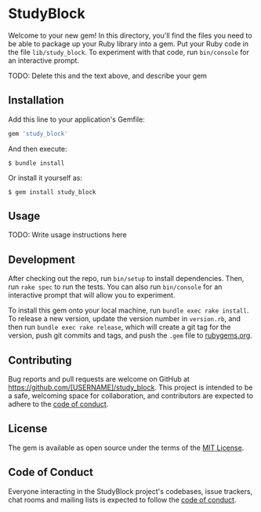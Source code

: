 # StudyBlock

Welcome to your new gem! In this directory, you'll find the files you need to be able to package up your Ruby library into a gem. Put your Ruby code in the file `lib/study_block`. To experiment with that code, run `bin/console` for an interactive prompt.

TODO: Delete this and the text above, and describe your gem

## Installation

Add this line to your application's Gemfile:

```ruby
gem 'study_block'
```

And then execute:

    $ bundle install

Or install it yourself as:

    $ gem install study_block

## Usage

TODO: Write usage instructions here

## Development

After checking out the repo, run `bin/setup` to install dependencies. Then, run `rake spec` to run the tests. You can also run `bin/console` for an interactive prompt that will allow you to experiment.

To install this gem onto your local machine, run `bundle exec rake install`. To release a new version, update the version number in `version.rb`, and then run `bundle exec rake release`, which will create a git tag for the version, push git commits and tags, and push the `.gem` file to [rubygems.org](https://rubygems.org).

## Contributing

Bug reports and pull requests are welcome on GitHub at https://github.com/[USERNAME]/study_block. This project is intended to be a safe, welcoming space for collaboration, and contributors are expected to adhere to the [code of conduct](https://github.com/[USERNAME]/study_block/blob/master/CODE_OF_CONDUCT.md).


## License

The gem is available as open source under the terms of the [MIT License](https://opensource.org/licenses/MIT).

## Code of Conduct

Everyone interacting in the StudyBlock project's codebases, issue trackers, chat rooms and mailing lists is expected to follow the [code of conduct](https://github.com/[USERNAME]/study_block/blob/master/CODE_OF_CONDUCT.md).
